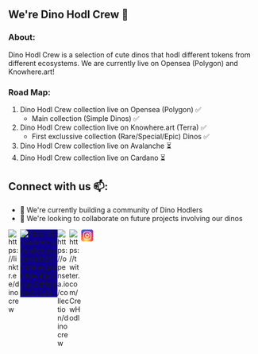 ## We're Dino Hodl Crew 👋
### About:
Dino Hodl Crew is a selection of cute dinos that hodl different tokens from different ecosystems. We are currently live on Opensea (Polygon) and Knowhere.art!

### Road Map:
1. Dino Hodl Crew collection live on Opensea (Polygon) ✅
    - Main collection (Simple Dinos) ✅
3. Dino Hodl Crew collection live on Knowhere.art (Terra) ✅
    - First exclussive collection (Rare/Special/Epic) Dinos ✅
5. Dino Hodl Crew collection live on Avalanche ⏳
6. Dino Hodl Crew collection live on Cardano ⏳

## Connect with us 📫:
- 🌱 We're currently building a community of Dino Hodlers
- 💞️ We're looking to collaborate on future projects involving our dinos

[<img align="left" alt="https://linktr.ee/dinocrew" width="24px" src="https://res.cloudinary.com/crunchbase-production/image/upload/c_lpad,f_auto,q_auto:eco,dpr_1/h90nveymaytblh5fldz8" />][linktree]
[<img align="left" alt="https://knowhere.art/collection/terra1d25mt6eevq8xh88w49anvpju0dfldm8te0c3q8" width="75px" style="background:#0e008b;" src="https://knowhere.art/static/logos/knowhere-logo.png" />][knowhere]
[<img align="left" alt="https://opensea.io/collection/dinocrew" width="24px" src="https://storage.googleapis.com/opensea-static/Logomark/Logomark-Blue.png" />][opensea]

[<img align="left" alt="https://twitter.com/CrewHodl" width="24px" src="https://img.icons8.com/fluency/48/000000/twitter.png" />][twitter]
[<img align="left" alt="https://www.instagram.com/dinohodlcrew/" width="24px" src="https://github.com/edent/SuperTinyIcons/blob/master/images/svg/instagram.svg" />][instagram]



[twitter]: https://twitter.com/CrewHodl
[instagram]: https://www.instagram.com/dinohodlcrew/
[linktree]: https://linktr.ee/dinocrew
[opensea]: https://opensea.io/collection/dinocrew
[knowhere]: https://knowhere.art/collection/terra1d25mt6eevq8xh88w49anvpju0dfldm8te0c3q8
